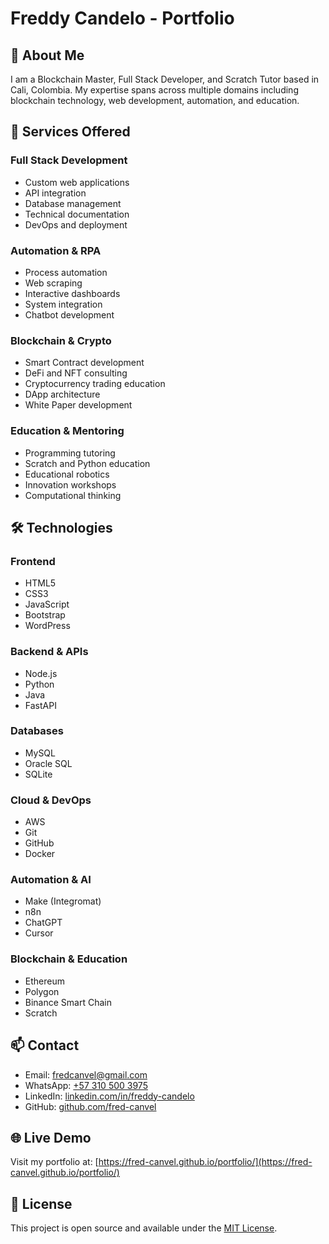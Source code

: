 # Freddy Candelo - Portfolio

## 🚀 About Me
I am a Blockchain Master, Full Stack Developer, and Scratch Tutor based in Cali, Colombia. My expertise spans across multiple domains including blockchain technology, web development, automation, and education.

## 💼 Services Offered

### Full Stack Development
- Custom web applications
- API integration
- Database management
- Technical documentation
- DevOps and deployment

### Automation & RPA
- Process automation
- Web scraping
- Interactive dashboards
- System integration
- Chatbot development

### Blockchain & Crypto
- Smart Contract development
- DeFi and NFT consulting
- Cryptocurrency trading education
- DApp architecture
- White Paper development

### Education & Mentoring
- Programming tutoring
- Scratch and Python education
- Educational robotics
- Innovation workshops
- Computational thinking

## 🛠️ Technologies

### Frontend
- HTML5
- CSS3
- JavaScript
- Bootstrap
- WordPress

### Backend & APIs
- Node.js
- Python
- Java
- FastAPI

### Databases
- MySQL
- Oracle SQL
- SQLite

### Cloud & DevOps
- AWS
- Git
- GitHub
- Docker

### Automation & AI
- Make (Integromat)
- n8n
- ChatGPT
- Cursor

### Blockchain & Education
- Ethereum
- Polygon
- Binance Smart Chain
- Scratch

## 📫 Contact
- Email: [fredcanvel@gmail.com](mailto:fredcanvel@gmail.com)
- WhatsApp: [+57 310 500 3975](https://wa.me/573105003975)
- LinkedIn: [linkedin.com/in/freddy-candelo](https://www.linkedin.com/in/freddy-candelo/)
- GitHub: [github.com/fred-canvel](https://github.com/fred-canvel)

## 🌐 Live Demo
Visit my portfolio at: [https://fred-canvel.github.io/portfolio/](https://fred-canvel.github.io/portfolio/)

## 📝 License
This project is open source and available under the [MIT License](LICENSE). 